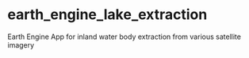 # earth_engine_lake_extraction
Earth Engine App for inland water body extraction from various satellite imagery
